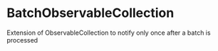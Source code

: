 # BatchObservableCollection
Extension of ObservableCollection to notify only once after a batch is processed
